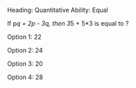 Heading: Quantitative Ability: Equal

If p*q = 2p - 3q, then 3*5 + 5*3 is equal to ?

Option 1: 22

Option 2: 24

Option 3: 20

Option 4: 28